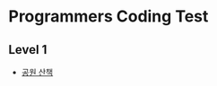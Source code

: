 # Programmers Coding Test
## Level 1
- [공원 산책](https://school.programmers.co.kr/learn/courses/30/lessons/172928)
